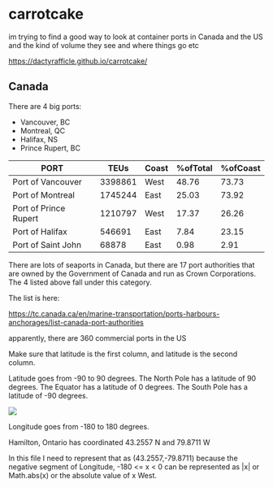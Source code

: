# carrotcake

im trying to find a good way to look at container ports in Canada and the US and the kind of volume they see and where things go etc

https://dactyrafficle.github.io/carrotcake/

## Canada

There are 4 big ports:
* Vancouver, BC
* Montreal, QC
* Halifax, NS
* Prince Rupert, BC

| PORT | TEUs |Coast | %ofTotal | %ofCoast |
| --- | --- | --- | --- | --- |
| Port of Vancouver | 3398861 | West | 48.76 | 73.73 |
| Port of Montreal | 1745244 | East | 25.03 | 73.92 |
| Port of Prince Rupert | 1210797 | West | 17.37 | 26.26 |
| Port of Halifax | 546691 | East | 7.84 | 23.15 |
| Port of Saint John | 68878 | East | 0.98 | 2.91 |


There are lots of seaports in Canada, but there are 17 port authorities that are owned by the Government of Canada and run as Crown Corporations. The 4 listed above fall under this category.

The list is here:

https://tc.canada.ca/en/marine-transportation/ports-harbours-anchorages/list-canada-port-authorities

apparently, there are 360 commercial ports in the US

Make sure that latitude is the first column, and latitude is the second column.

Latitude goes from -90 to 90 degrees.
The North Pole has a latitude of 90 degrees.
The Equator has a latitude of 0 degrees.
The South Pole has a latitude of -90 degrees.

![](images/latitude.png)

Longitude goes from -180 to 180 degrees.

Hamilton, Ontario has coordinated 43.2557 N and 79.8711 W

In this file I need to represent that as (43.2557,-79.8711) because the negative segment of Longitude, -180 <= x < 0 can be represented as |x| or Math.abs(x) or the absolute value of x West.


